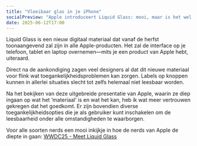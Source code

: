 ```yaml
---
title: "Vloeibaar glas in je iPhone"
socialPreview: "Apple introduceert Liquid Glass: mooi, maar is het wel zo toegankelijk?" 
date: 2025-06-12T17:00
---
```


Liquid Glass is een nieuw digitaal materiaal dat vanaf de herfst toonaangevend zal zijn in alle Apple-producten. Het zal de interface op je telefoon, tablet en laptop overnemen—mits je een product van Apple hebt, uiteraard.

Direct na de aankondiging zagen veel designers al dat dit nieuwe materiaal voor flink wat toegankelijkheidsproblemen kan zorgen. Labels op knoppen kunnen in allerlei situaties slecht tot zelfs helemaal niet leesbaar worden.

Na het bekijken van deze uitgebreide presentatie van Apple, waarin ze diep ingaan op wat het ‘materiaal’ is en wat het kan, heb ik wat meer vertrouwen gekregen dat het goedkomt. Er zijn bovendien diverse toegankelijkheidsopties die je als gebruiker kunt inschakelen om de leesbaarheid onder alle omstandigheden te waarborgen.

Voor alle soorten nerds een mooi inkijkje in hoe de nerds van Apple de diepte in gaan: [WWDC25 - Meet Liquid Glass](https://www.youtube.com/watch?v=IrGYUq1mklk)
